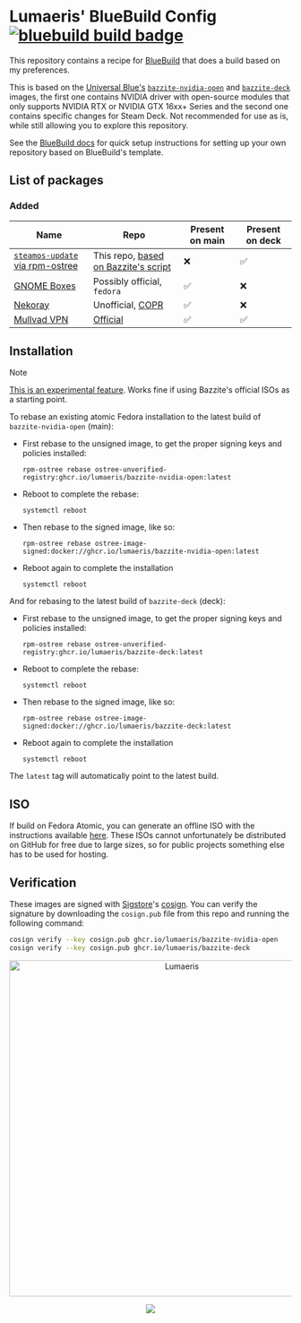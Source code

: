 # Lumaeris' BlueBuild Config &nbsp; [![bluebuild build badge](https://github.com/Lumaeris/bluebuild-config/actions/workflows/build.yml/badge.svg)](https://github.com/Lumaeris/bluebuild-config/actions/workflows/build.yml)

This repository contains a recipe for [BlueBuild](https://blue-build.org/) that does a build based on my preferences.

This is based on the [Universal Blue's](https://universal-blue.org/) [`bazzite-nvidia-open`](https://github.com/ublue-os/bazzite/pkgs/container/bazzite-nvidia-open) and [`bazzite-deck`](https://github.com/ublue-os/bazzite/pkgs/container/bazzite-deck) images, the first one contains NVIDIA driver with open-source modules that only supports NVIDIA RTX or NVIDIA GTX 16xx+ Series and the second one contains specific changes for Steam Deck. Not recommended for use as is, while still allowing you to explore this repository.

See the [BlueBuild docs](https://blue-build.org/how-to/setup/) for quick setup instructions for setting up your own repository based on BlueBuild's template.

## List of packages
### Added
| Name | Repo | Present on main | Present on deck |
| --- | --- | --- | --- |
| [`steamos-update` via rpm-ostree](files/system/deck/usr/bin/steamos-update) | This repo, [based on Bazzite's script](https://github.com/ublue-os/bazzite/blob/main/system_files/deck/shared/usr/bin/steamos-update) | ❌ | ✅ |
| [GNOME Boxes](https://apps.gnome.org/Boxes/) | Possibly official, `fedora` | ✅ | ❌ |
| [Nekoray](https://github.com/MatsuriDayo/nekoray) | Unofficial, [COPR](https://copr.fedorainfracloud.org/coprs/liusen/nekoray/) | ✅ | ❌ |
| [Mullvad VPN](https://mullvad.net/en/vpn) | [Official](https://mullvad.net/en/download/vpn/linux) | ✅ | ✅ |

## Installation

> [!NOTE]  
> [This is an experimental feature](https://www.fedoraproject.org/wiki/Changes/OstreeNativeContainerStable). Works fine if using Bazzite's official ISOs as a starting point.

To rebase an existing atomic Fedora installation to the latest build of `bazzite-nvidia-open` (main):

- First rebase to the unsigned image, to get the proper signing keys and policies installed:
  ```
  rpm-ostree rebase ostree-unverified-registry:ghcr.io/lumaeris/bazzite-nvidia-open:latest
  ```
- Reboot to complete the rebase:
  ```
  systemctl reboot
  ```
- Then rebase to the signed image, like so:
  ```
  rpm-ostree rebase ostree-image-signed:docker://ghcr.io/lumaeris/bazzite-nvidia-open:latest
  ```
- Reboot again to complete the installation
  ```
  systemctl reboot
  ```

And for rebasing to the latest build of `bazzite-deck` (deck):

- First rebase to the unsigned image, to get the proper signing keys and policies installed:
  ```
  rpm-ostree rebase ostree-unverified-registry:ghcr.io/lumaeris/bazzite-deck:latest
  ```
- Reboot to complete the rebase:
  ```
  systemctl reboot
  ```
- Then rebase to the signed image, like so:
  ```
  rpm-ostree rebase ostree-image-signed:docker://ghcr.io/lumaeris/bazzite-deck:latest
  ```
- Reboot again to complete the installation
  ```
  systemctl reboot
  ```

The `latest` tag will automatically point to the latest build.

## ISO

If build on Fedora Atomic, you can generate an offline ISO with the instructions available [here](https://blue-build.org/learn/universal-blue/#fresh-install-from-an-iso). These ISOs cannot unfortunately be distributed on GitHub for free due to large sizes, so for public projects something else has to be used for hosting.

## Verification

These images are signed with [Sigstore](https://www.sigstore.dev/)'s [cosign](https://github.com/sigstore/cosign). You can verify the signature by downloading the `cosign.pub` file from this repo and running the following command:

```bash
cosign verify --key cosign.pub ghcr.io/lumaeris/bazzite-nvidia-open
cosign verify --key cosign.pub ghcr.io/lumaeris/bazzite-deck
```

<p align="center">
    <picture>
        <source media="(prefers-color-scheme: dark)" srcset="https://raw.githubusercontent.com/Lumaeris/Lumaeris/refs/heads/main/assets/footer-white.png">
        <img alt="Lumaeris" width="600px" src="https://raw.githubusercontent.com/Lumaeris/Lumaeris/refs/heads/main/assets/footer-dark.png">
    </picture>
</p>
<p align="center">
    <a href="https://github.com/Lumaeris/bluebuild-config/blob/main/LICENSE"><img src="https://img.shields.io/badge/License-Apache--2.0-ED592F?style=for-the-badge&logo=apache"/></a>
</p>
